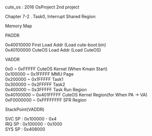 cute_os : 2016 OsProject 2nd project  

Chapter 7-2 . Task0, Interrupt Shared Region  

Memory Map  

PADDR  

0x40010000              First Load Addr (Load cute-boot.bin)  
0x40100000              CuteOS Load Addr (Load CuteOS)  

VADDR  

0x0        ~ 0xFFFFF    CuteOS Kernel (When Kmain Start)  
0x100000   ~ 0x1FFFFF   MMU Page  
0x200000   ~ 0x1FFFFF   Task1  
0x300000   ~ 0x2FFFFF   Task2  
0x400000   ~ 0x3FFFFF   Task Run Region  
0x40100000 ~ 0x401FFFFF CuteOS Kernel Region(for When PA -> VA)  
0xF0000000 ~ 0xFFFFFFFF SFR Region  

StackPoint(VADDR)  

SVC SP : 0x100000 - 0x4  
IRQ SP : 0x100000 - 0x1000  
SYS SP : 0x408000  

